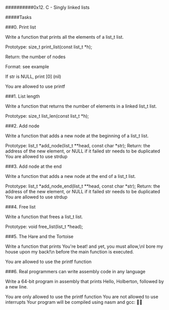 ##########0x12. C - Singly linked lists




#####Tasks




###0. Print list



Write a function that prints all the elements of a list_t list.



Prototype: size_t print_list(const list_t *h);




Return: the number of nodes



Format: see example



If str is NULL, print [0] (nil)



You are allowed to use printf






###1. List length





Write a function that returns the number of elements in a linked list_t list.




Prototype: size_t list_len(const list_t *h);





###2. Add node


Write a function that adds a new node at the beginning of a list_t list.

Prototype: list_t *add_node(list_t **head, const char *str);
Return: the address of the new element, or NULL if it failed
str needs to be duplicated
You are allowed to use strdup


###3. Add node at the end


Write a function that adds a new node at the end of a list_t list.

Prototype: list_t *add_node_end(list_t **head, const char *str);
Return: the address of the new element, or NULL if it failed
str needs to be duplicated
You are allowed to use strdup



###4. Free list


Write a function that frees a list_t list.

Prototype: void free_list(list_t *head);




###5. The Hare and the Tortoise

Write a function that prints You're beat! and yet, you must allow,\nI bore my house upon my back!\n before the main function is executed.

You are allowed to use the printf function



###6. Real programmers can write assembly code in any language


Write a 64-bit program in assembly that prints Hello, Holberton, followed by a new line.

You are only allowed to use the printf function
You are not allowed to use interrupts
Your program will be compiled using nasm and gcc:
:face_exhaling:




